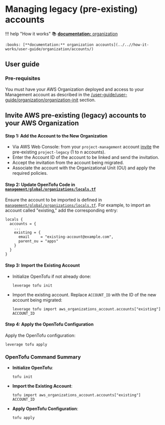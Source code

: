 # Managing legacy (pre-existing) accounts
!!! help "How it works"
    :books: [**documentation:** organization](../..//how-it-works/user-guide/organization/organization/)
    
    :books: [**documentation:** organization accounts](../..//how-it-works/user-guide/organization/accounts/)

## User guide

### Pre-requisites
You must have your AWS Organization deployed and access to your Management account as 
described in the [/user-guide/user-guide/organization/organization-init](./configuration.md) section.

## Invite AWS pre-existing (legacy) accounts to your AWS Organization

#### Step 1: Add the Account to the New Organization
  - Via AWS Web Console: from your `project-management` account
 [invite](https://docs.aws.amazon.com/organizations/latest/userguide/orgs_manage_accounts_invites.html) the 
pre-existing `project-legacy` (1 to n accounts). 
  - Enter the Account ID of the account to be linked and send the invitation.
  - Accept the invitation from the account being migrated.
  - Associate the account with the Organizational Unit (OU) and apply the required policies.

#### Step 2: Update OpenTofu Code in  [`management/global/organizations/locals.tf`](https://github.com/binbashar/le-tf-infra-aws/blob/master/management/global/organizations/locals.tf)
Ensure the account to be imported is defined in [`management/global/organizations/locals.tf`](https://github.com/binbashar/le-tf-infra-aws/blob/master/management/global/organizations/locals.tf). For example, to import 
an account called "existing," add the corresponding entry:

```hcl
locals {
  accounts = {
    ...
    existing = {
      email     = "existing-account@example.com",
      parent_ou = "apps"
    }
  }
}
```

#### Step 3: Import the Existing Account
- Initialize OpenTofu if not already done:
  ```
  leverage tofu init
  ```
- Import the existing account. Replace `ACCOUNT_ID` with the ID of the new account being migrated:
  ```
  leverage tofu import aws_organizations_account.accounts["existing"] ACCOUNT_ID
  ```

#### Step 4: Apply the OpenTofu Configuration
Apply the OpenTofu configuration:
```
leverage tofu apply
```

### OpenTofu Command Summary

- **Initialize OpenTofu**:
  ```
  tofu init
  ```

- **Import the Existing Account**:
  ```
  tofu import aws_organizations_account.accounts["existing"] ACCOUNT_ID
  ```

- **Apply OpenTofu Configuration**:
  ```
  tofu apply
  ```
